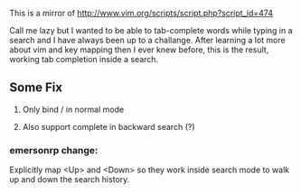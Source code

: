 This is a mirror of http://www.vim.org/scripts/script.php?script_id=474

Call me lazy but I wanted to be able to tab-complete words while typing in a search and I have always been up to a challange.  After learning a lot more about vim and key mapping then I ever knew before, this is the result, working tab completion inside a search.

## Some Fix

1. Only bind / in normal mode

2. Also support complete in backward search (?)


### emersonrp change:

Explicitly map &lt;Up&gt; and &lt;Down&gt; so they work inside search mode to walk up and
down the search history.
